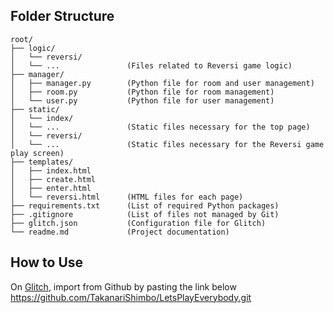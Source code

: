 ## Folder Structure

    root/
    ├── logic/
    │   └── reversi/
    │   └── ...               (Files related to Reversi game logic)
    ├── manager/
    │   ├── manager.py        (Python file for room and user management)
    │   ├── room.py           (Python file for room management)
    │   └── user.py           (Python file for user management)
    ├── static/
    │   └── index/
    │   └── ...               (Static files necessary for the top page)
    │   └── reversi/
    │   └── ...               (Static files necessary for the Reversi game play screen)
    ├── templates/
    │   ├── index.html
    │   ├── create.html
    │   ├── enter.html
    │   └── reversi.html      (HTML files for each page)
    ├── requirements.txt      (List of required Python packages)
    ├── .gitignore            (List of files not managed by Git)
    ├── glitch.json           (Configuration file for Glitch)
    └── readme.md             (Project documentation)

## How to Use

On [Glitch](https://glitch.com/), import from Github by pasting the link below
https://github.com/TakanariShimbo/LetsPlayEverybody.git